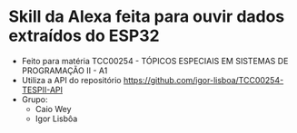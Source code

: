 # Skill da Alexa feita para ouvir dados extraídos do ESP32
* Feito para matéria TCC00254 - TÓPICOS ESPECIAIS EM SISTEMAS DE PROGRAMAÇÃO II - A1
* Utiliza a API do repositório https://github.com/igor-lisboa/TCC00254-TESPII-API
* Grupo:
    * Caio Wey
    * Igor Lisbôa